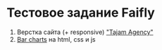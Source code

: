 # Тестовое задание Faifly

1. Верстка сайта (+ responsive) ["Tajam Agency"](https://ant-nov.github.io/Tajam%20agency/ "Перейти на сайт")
2. [Bar charts](https://ant-nov.github.io/bar%20charts/index.html "Посмотреть график") на html, css и js
